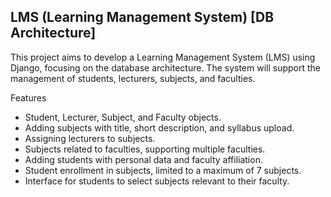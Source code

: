## LMS (Learning Management System) [DB Architecture]
This project aims to develop a Learning Management System (LMS) using Django, focusing on the database architecture. The system will support the management of students, lecturers, subjects, and faculties.

Features
* Student, Lecturer, Subject, and Faculty objects.
* Adding subjects with title, short description, and syllabus upload.
* Assigning lecturers to subjects.
* Subjects related to faculties, supporting multiple faculties.
* Adding students with personal data and faculty affiliation.
* Student enrollment in subjects, limited to a maximum of 7 subjects.
* Interface for students to select subjects relevant to their faculty.
